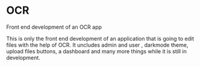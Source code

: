 # OCR
Front end development of an OCR app


This is only the front end development of an application that is going to edit files with the help of OCR. It uncludes admin and user 
, darkmode theme, upload files buttons, a dashboard  and many more things while it is still in development.
